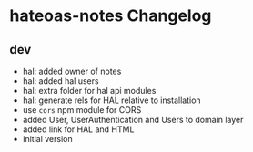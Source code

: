 # hateoas-notes Changelog

## dev

* hal: added owner of notes
* hal: added hal users
* hal: extra folder for hal api modules
* hal: generate rels for HAL relative to installation
* use `cors` npm module for CORS
* added User, UserAuthentication and Users to domain layer
* added link for HAL and HTML
* initial version